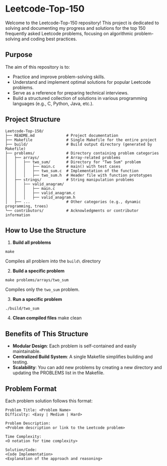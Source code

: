 # Leetcode-Top-150

Welcome to the Leetcode-Top-150 repository! This project is dedicated to solving and documenting my progress and solutions for the top 150 frequently asked Leetcode problems, focusing on algorithmic problem-solving and coding best practices.

## Purpose
The aim of this repository is to:
* Practice and improve problem-solving skills.
* Understand and implement optimal solutions for popular Leetcode problems.
* Serve as a reference for preparing technical interviews.
* Build a structured collection of solutions in various programming languages (e.g., C, Python, Java, etc.).

## Project Structure

```
Leetcode-Top-150/
├── README.md              # Project documentation
├── Makefile               # Single Makefile for the entire project
├── build/                 # Build output directory (generated by Makefile)
├── problems/              # Directory containing problem categories
│   ├── arrays/            # Array-related problems
│   │   ├── two_sum/       # Directory for "Two Sum" problem
│   │   │   ├── main.c     # main() with test cases
│   │   │   ├── two_sum.c  # Implementation of the function
│   │   │   ├── two_sum.h  # Header file with function prototypes
│   ├── strings/           # String manipulation problems
│   │   ├── valid_anagram/
│   │   │   ├── main.c
│   │   │   ├── valid_anagram.c
│   │   │   ├── valid_anagram.h
│   ├── ...                # Other categories (e.g., dynamic programming, trees)
└── contributors/          # Acknowledgments or contributor information
```
## How to Use the Structure
1. __Build all problems__
```
make
```
Compiles all problem into the `build\` directory

2. __Build a specific problem__
```
make problems/arrays/two_sum
```
Compiles only the `two_sum` problem.

3. __Run a specific problem__
```
./build/two_sum
```
4. __Clean compiled files__
make clean

## Benefits of This Structure
* __Modular Design__: Each problem is self-contained and easily maintainable.
* __Centralized Build System__: A single Makefile simplifies building and testing.
* __Scalability__: You can add new problems by creating a new directory and updating the PROBLEMS list in the Makefile.

## Problem Format
Each problem solution follows this format:
```
Problem Title: <Problem Name>
Difficulty: <Easy | Medium | Hard>

Problem Description:
<Problem description or link to the Leetcode problem>

Time Complexity:
<O notation for time complexity>

Solution/Code:
<Code Implementation>
<Explanation of the approach and reasoning>
```
